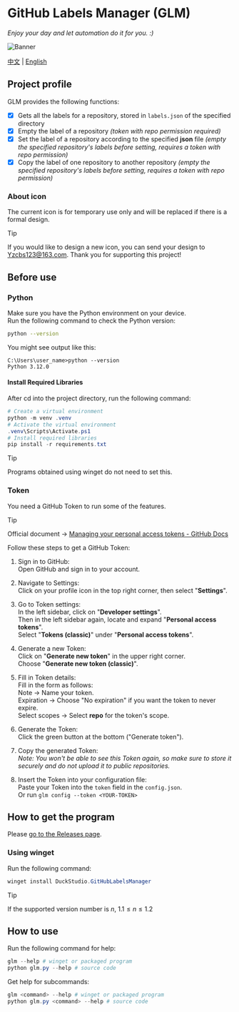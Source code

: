 # GitHub Labels Manager (GLM)

*Enjoy your day and let automation do it for you. :)*  

<img alt="Banner" src="https://svg-banners.vercel.app/api?type=rainbow&text1=GitHub%20Labels%20Manager&width=800&height=400" style="text-align: center;">

[中文](https://github.com/DuckDuckStudio/GitHub-Labels-Manager/blob/main/README.md) | [English](https://github.com/DuckDuckStudio/GitHub-Labels-Manager/blob/main/other-languages/en_US/README.md)  

## Project profile
GLM provides the following functions:  
- [x] Gets all the labels for a repository, stored in `labels.json` of the specified directory
- [x] Empty the label of a repository *(token with repo permission required)*
- [x] Set the label of a repository according to the specified **json** file *(empty the specified repository's labels before setting, requires a token with repo permission)*
- [x] Copy the label of one repository to another repository *(empty the specified repository's labels before setting, requires a token with repo permission)*

### About icon
The current icon is for temporary use only and will be replaced if there is a formal design.  

> [!TIP]
> If you would like to design a new icon, you can send your design to <Yzcbs123@163.com>. Thank you for supporting this project!  

## Before use
### Python
Make sure you have the Python environment on your device.  
Run the following command to check the Python version:  

```bash
python --version
```

You might see output like this:  

```
C:\Users\user_name>python --version
Python 3.12.0
```

#### Install Required Libraries
After cd into the project directory, run the following command:  
```powershell
# Create a virtual environment
python -m venv .venv
# Activate the virtual environment
.venv\Scripts\Activate.ps1
# Install required libraries
pip install -r requirements.txt
```

> [!TIP]
> Programs obtained using winget do not need to set this.  

### Token
You need a GitHub Token to run some of the features.  

> [!TIP]
> Official document → [Managing your personal access tokens - GitHub Docs](https://docs.github.com/en/authentication/keeping-your-account-and-data-secure/managing-your-personal-access-tokens#%E5%88%9B%E5%BB%BA-personal-access-token-classic)  

Follow these steps to get a GitHub Token:  

1. Sign in to GitHub:  
   Open GitHub and sign in to your account.

2. Navigate to Settings:  
   Click on your profile icon in the top right corner, then select "**Settings**".

3. Go to Token settings:  
   In the left sidebar, click on "**Developer settings**".  
   Then in the left sidebar again, locate and expand "**Personal access tokens**".  
   Select "**Tokens (classic)**" under "**Personal access tokens**".

4. Generate a new Token:  
   Click on "**Generate new token**" in the upper right corner.  
   Choose "**Generate new token (classic)**".

5. Fill in Token details:  
   Fill in the form as follows:  
   Note → Name your token.  
   Expiration → Choose "No expiration" if you want the token to never expire.  
   Select scopes → Select **repo** for the token's scope.

6. Generate the Token:  
   Click the green button at the bottom ("Generate token").

7. Copy the generated Token:  
   *Note: You won't be able to see this Token again, so make sure to store it securely and do not upload it to public repositories.*

8. Insert the Token into your configuration file:  
   Paste your Token into the `token` field in the `config.json`.  
   Or run `glm config --token <YOUR-TOKEN>`

## How to get the program
Please [go to the Releases page](https://github.com/DuckDuckStudio/GitHub-Labels-Manager/releases).  

### Using winget
Run the following command:  
```powershell
winget install DuckStudio.GitHubLabelsManager
```

> [!TIP]
> If the supported version number is *n*, $1.1 \leqslant n \leqslant 1.2$  

## How to use
Run the following command for help:  
```powershell
glm --help # winget or packaged program
python glm.py --help # source code
```
Get help for subcommands:  
```powershell
glm <command> --help # winget or packaged program
python glm.py <command> --help # source code
```
